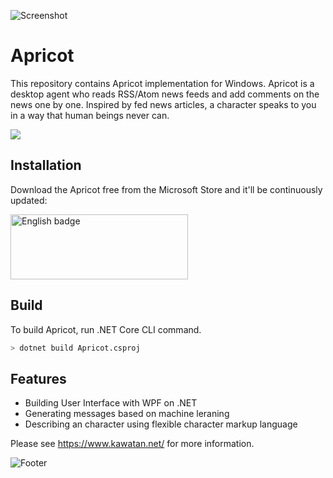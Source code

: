 ![Screenshot](https://user-images.githubusercontent.com/62847426/79295080-c5080f00-7f12-11ea-9c2f-6a80a9b9d2d8.png "Screenshot")

# Apricot

This repository contains Apricot implementation for Windows. Apricot is a desktop agent who reads RSS/Atom news feeds and add comments on the news one by one.
Inspired by fed news articles, a character speaks to you in a way that human beings never can.

![](https://github.com/milchchan/Apricot/workflows/.NET%20Core/badge.svg)

## Installation

Download the Apricot free from the Microsoft Store and it'll be continuously updated:

<a href='//www.microsoft.com/store/apps/9WZDNCRDT09Q?cid=storebadge&ocid=badge'><img src='https://user-images.githubusercontent.com/62847426/109460870-a700ba00-7aa4-11eb-8d53-152dcec41985.png' alt='English badge' width='284px' height='104px' style='width: 284px; height: 104px;'/></a>

### 

## Build

To build Apricot, run .NET Core CLI command.

```sh
> dotnet build Apricot.csproj
```

## Features

* Building User Interface with WPF on .NET
* Generating messages based on machine leraning
* Describing an character using flexible character markup language

Please see https://www.kawatan.net/ for more information.

![Footer](https://user-images.githubusercontent.com/62847426/79295104-d3eec180-7f12-11ea-991c-881e0a2a3540.png)
